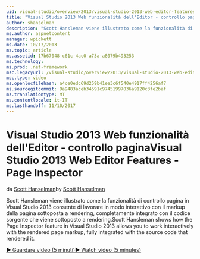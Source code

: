 ```yaml
---
uid: visual-studio/overview/2013/visual-studio-2013-web-editor-features-page-inspector
title: "Visual Studio 2013 Web funzionalità dell'Editor - controllo pagina | Documenti Microsoft"
author: shanselman
description: "Scott Hansleman viene illustrato come la funzionalità di controllo pagina in Visual Studio 2013 consente di lavorare in modo interattivo con il markup della pagina sottoposta a rendering, w completamente integrata..."
ms.author: aspnetcontent
manager: wpickett
ms.date: 10/17/2013
ms.topic: article
ms.assetid: 17b67048-c61c-4ac0-a73a-a8079b493253
ms.technology: 
ms.prod: .net-framework
msc.legacyurl: /visual-studio/overview/2013/visual-studio-2013-web-editor-features-page-inspector
msc.type: video
ms.openlocfilehash: a4ce0edc69d259b41ee3c6f540e4917ff4256af7
ms.sourcegitcommit: 9a9483aceb34591c97451997036a9120c3fe2baf
ms.translationtype: MT
ms.contentlocale: it-IT
ms.lasthandoff: 11/10/2017
---
```

<a name="visual-studio-2013-web-editor-features---page-inspector"></a><span data-ttu-id="04ecd-103">Visual Studio 2013 Web funzionalità dell'Editor - controllo pagina</span><span class="sxs-lookup"><span data-stu-id="04ecd-103">Visual Studio 2013 Web Editor Features - Page Inspector</span></span>
====================
<span data-ttu-id="04ecd-104">da [Scott Hanselman](https://github.com/shanselman)</span><span class="sxs-lookup"><span data-stu-id="04ecd-104">by [Scott Hanselman](https://github.com/shanselman)</span></span>

<span data-ttu-id="04ecd-105">Scott Hansleman viene illustrato come la funzionalità di controllo pagina in Visual Studio 2013 consente di lavorare in modo interattivo con il markup della pagina sottoposta a rendering, completamente integrato con il codice sorgente che viene sottoposto a rendering.</span><span class="sxs-lookup"><span data-stu-id="04ecd-105">Scott Hansleman shows how the Page Inspector feature in Visual Studio 2013 allows you to work interactively with the rendered page markup, fully integrated with the source code that rendered it.</span></span>

[<span data-ttu-id="04ecd-106">&#9654; Guardare video (5 minuti)</span><span class="sxs-lookup"><span data-stu-id="04ecd-106">&#9654; Watch video (5 minutes)</span></span>](https://channel9.msdn.com/Blogs/ASP-NET-Site-Videos/visual-studio-2013-web-editor-features-page-inspector)
